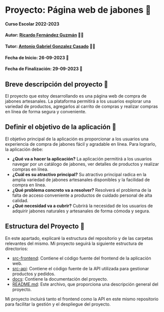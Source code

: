# Proyecto: Página web de jabones 🌟

#### Curso Escolar 2022-2023
#### Autor: [Ricardo Fernández Guzmán](https://github.com/RicardoFgX) 👨‍💻
#### Tutor: [Antonio Gabriel Gonzalez Casado](https://github.com/antonio-gabriel-gonzalez-casado) 👩‍🏫
#### Fecha de Inicio: 26-09-2023 📅
#### Fecha de Finalización: 29-09-2023 📅

## Breve descripción del proyecto 📝

El proyecto que estoy desarrollando es una página web de compra de jabones artesanales. La plataforma permitirá a los usuarios explorar una variedad de productos, agregarlos al carrito de compras y realizar compras en línea de forma segura y conveniente.

## Definir el objetivo de la aplicación 🎯

El objetivo principal de la aplicación es proporcionar a los usuarios una experiencia de compra de jabones fácil y agradable en línea. Para lograrlo, la aplicación debe:

- **¿Qué va a hacer la aplicación?** La aplicación permitirá a los usuarios navegar por un catálogo de jabones, ver detalles de productos y realizar compras en línea.
- **¿Cuál es su atractivo principal?** Su atractivo principal radica en la amplia variedad de jabones artesanales disponibles y la facilidad de compra en línea.
- **¿Qué problema concreto va a resolver?** Resolverá el problema de la falta de acceso conveniente a productos de cuidado personal de alta calidad.
- **¿Qué necesidad va a cubrir?** Cubrirá la necesidad de los usuarios de adquirir jabones naturales y artesanales de forma cómoda y segura.

## Estructura del Proyecto 📂

En este apartado, explicaré la estructura del repositorio y de las carpetas relevantes del mismo. Mi proyecto seguirá la siguiente estructura de directorios:

- [src-frontend](src-frontend): Contiene el código fuente del frontend de la aplicación web.
- [src-api](src-api): Contiene el código fuente de la API utilizada para gestionar productos y pedidos.
- [docs](docs): Contiene la documentación del proyecto.
- [README.md](README.md): Este archivo, que proporciona una descripción general del proyecto.

Mi proyecto incluirá tanto el frontend como la API en este mismo repositorio para facilitar la gestión y el despliegue del proyecto.
